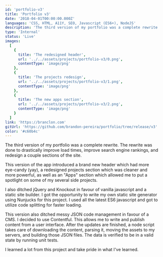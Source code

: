 ```yaml
---
id: 'portfolio-v3'
title: 'Portfolio v3'
date: '2018-04-01T00:00:00.000Z'
languages: 'CSS, HTML, A11Y, SEO, Javascript (ES6+), NodeJS'
description: 'The third version of my portfolio was a complete rewrite. The rewrite was done to drastically improve load times, improve search engine rankings, and redesign a couple sections of the site.'
type: 'Internal'
status: 'Live'
images:
  [
    {
      title: 'The redesigned header',
      url: '../../assets/projects/portfolio-v3/0.png',
      contentType: 'image/png'
    },
    {
      title: 'The projects redesign',
      url: '../../assets/projects/portfolio-v3/1.png',
      contentType: 'image/png'
    },
    {
      title: 'The new apps section',
      url: '../../assets/projects/portfolio-v3/2.png',
      contentType: 'image/png'
    }
  ]
link: 'https://branclon.com'
gitUrl: 'https://github.com/brandon-pereira/portfolio/tree/release/v3'
color: '#c60b4c'
---
```


The third version of my portfolio was a complete rewrite. The rewrite was done to drastically improve load times, improve search engine rankings, and redesign a couple sections of the site.

This version of the app introduced a brand new header which had more eye-candy (yay), a redesigned projects section which was cleaner and more powerful, as well as an "Apps" section which allowed me to put a spotlight on some of my several side projects.

I also ditched jQuery and Knockout in favour of vanilla javascript and a static site builder. I got the opportunity to write my own static site generator using Nunjucks for this project. I used all the latest ES6 javascript and got to utilize code splitting for faster loading.

This version also ditched messy JSON code management in favour of a CMS. I decided to use Contentful. This allows me to write and publish content from a user interface. After the updates are finished, a node script takes care of downloading the content, parsing it, moving the assets to my servers, and building those JSON files. The data is verified to be in a valid state by running unit tests.

I learned a lot from this project and take pride in what I've learned.
